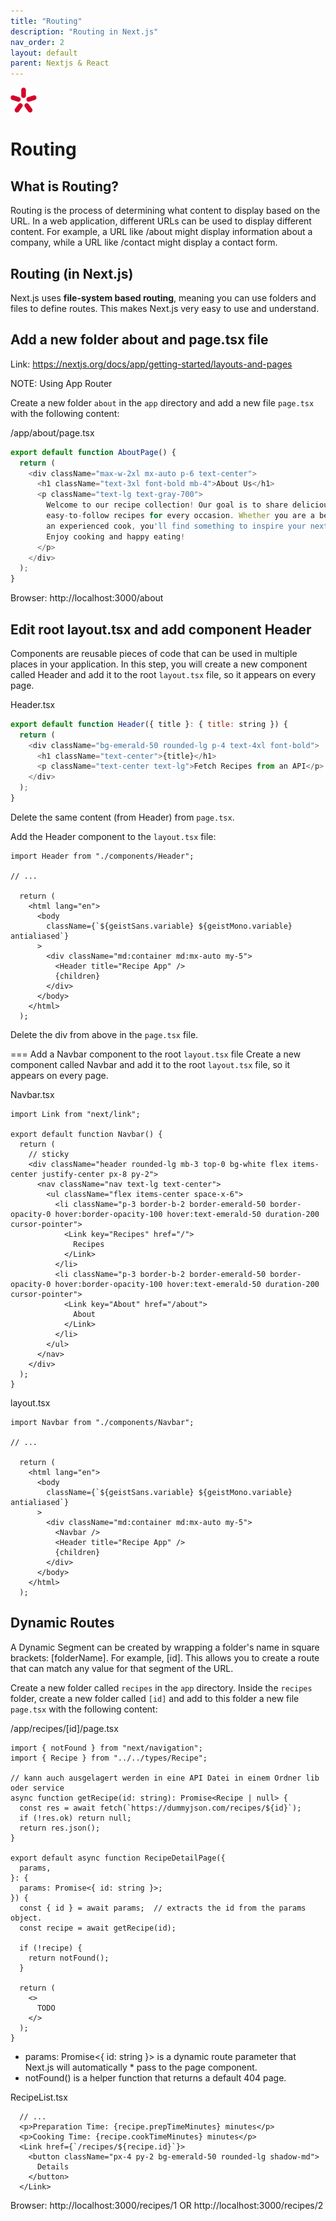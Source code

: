 ```yaml
---
title: "Routing"
description: "Routing in Next.js"
nav_order: 2
layout: default
parent: Nextjs & React
---
```


![bg left:50% 80%](../../assets/imgs/spg_logo.png)

# Routing
## What is Routing?
Routing is the process of determining what content to display based on the URL. In a web application, different URLs can be used to display different content. For example, a URL like /about might display information about a company, while a URL like /contact might display a contact form.

## Routing (in Next.js)
Next.js uses **file-system based routing**, meaning you can use folders and files to define routes. This makes Next.js very easy to use and understand.

## Add a new folder about and page.tsx file
Link: https://nextjs.org/docs/app/getting-started/layouts-and-pages

NOTE: Using App Router

Create a new folder `about` in the `app` directory and add a new file `page.tsx` with the following content:

/app/about/page.tsx
```js
export default function AboutPage() {
  return (
    <div className="max-w-2xl mx-auto p-6 text-center">
      <h1 className="text-3xl font-bold mb-4">About Us</h1>
      <p className="text-lg text-gray-700">
        Welcome to our recipe collection! Our goal is to share delicious and
        easy-to-follow recipes for every occasion. Whether you are a beginner or
        an experienced cook, you'll find something to inspire your next meal.
        Enjoy cooking and happy eating!
      </p>
    </div>
  );
}
```	

Browser: http://localhost:3000/about

## Edit root layout.tsx and add component Header
Components are reusable pieces of code that can be used in multiple places in your application. In this step, you will create a new component called Header and add it to the root `layout.tsx` file, so it appears on every page.

Header.tsx
```js
export default function Header({ title }: { title: string }) {
  return (
    <div className="bg-emerald-50 rounded-lg p-4 text-4xl font-bold">
      <h1 className="text-center">{title}</h1>
      <p className="text-center text-lg">Fetch Recipes from an API</p>
    </div>
  );
}
```	

Delete the same content (from Header) from `page.tsx`.

Add the Header component to the `layout.tsx` file:

```tsx
import Header from "./components/Header";

// ...

  return (
    <html lang="en">
      <body
        className={`${geistSans.variable} ${geistMono.variable} antialiased`}
      >
        <div className="md:container md:mx-auto my-5">
          <Header title="Recipe App" />
          {children}
        </div>
      </body>
    </html>
  );
```	

Delete the div from above in the `page.tsx` file.

=== Add a Navbar component to the root `layout.tsx` file
Create a new component called Navbar and add it to the root `layout.tsx` file, so it appears on every page.

Navbar.tsx
```tsx
import Link from "next/link";

export default function Navbar() {
  return (
    // sticky
    <div className="header rounded-lg mb-3 top-0 bg-white flex items-center justify-center px-8 py-2">
      <nav className="nav text-lg text-center">
        <ul className="flex items-center space-x-6">
          <li className="p-3 border-b-2 border-emerald-50 border-opacity-0 hover:border-opacity-100 hover:text-emerald-50 duration-200 cursor-pointer">
            <Link key="Recipes" href="/">
              Recipes
            </Link>
          </li>
          <li className="p-3 border-b-2 border-emerald-50 border-opacity-0 hover:border-opacity-100 hover:text-emerald-50 duration-200 cursor-pointer">
            <Link key="About" href="/about">
              About
            </Link>
          </li>
        </ul>
      </nav>
    </div>
  );
}
```	

layout.tsx
```tsx
import Navbar from "./components/Navbar";

// ...

  return (
    <html lang="en">
      <body
        className={`${geistSans.variable} ${geistMono.variable} antialiased`}
      >
        <div className="md:container md:mx-auto my-5">
          <Navbar />
          <Header title="Recipe App" />
          {children}
        </div>
      </body>
    </html>
  );
```	

## Dynamic Routes
A Dynamic Segment can be created by wrapping a folder's name in square brackets: [folderName]. For example, [id]. This allows you to create a route that can match any value for that segment of the URL.

Create a new folder called `recipes` in the `app` directory. Inside the `recipes` folder, create a new folder called `[id]` and add to this folder a new file `page.tsx` with the following content:

/app/recipes/[id]/page.tsx
```tsx	
import { notFound } from "next/navigation";
import { Recipe } from "../../types/Recipe";

// kann auch ausgelagert werden in eine API Datei in einem Ordner lib oder service
async function getRecipe(id: string): Promise<Recipe | null> {
  const res = await fetch(`https://dummyjson.com/recipes/${id}`);
  if (!res.ok) return null;
  return res.json();
}

export default async function RecipeDetailPage({
  params,
}: {
  params: Promise<{ id: string }>;
}) {
  const { id } = await params;  // extracts the id from the params object.
  const recipe = await getRecipe(id);

  if (!recipe) {
    return notFound();
  }

  return (
    <>
      TODO
    </>
  );
}
```

* params: Promise<{ id: string }> is a dynamic route parameter that Next.js will automatically * pass to the page component.
* notFound() is a helper function that returns a default 404 page.

RecipeList.tsx
```tsx
  // ...
  <p>Preparation Time: {recipe.prepTimeMinutes} minutes</p>
  <p>Cooking Time: {recipe.cookTimeMinutes} minutes</p>
  <Link href={`/recipes/${recipe.id}`}>
    <button className="px-4 py-2 bg-emerald-50 rounded-lg shadow-md">
      Details
    </button>
  </Link>
```

Browser: http://localhost:3000/recipes/1 OR http://localhost:3000/recipes/2